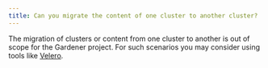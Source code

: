 ```yaml
---
title: Can you migrate the content of one cluster to another cluster?
---
```

The migration of clusters or content from one cluster to another is out of scope for the Gardener project. For such scenarios you may consider using tools like [Velero](https://velero.io/).
